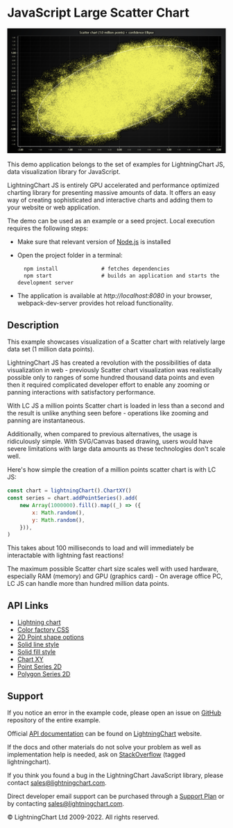 # JavaScript Large Scatter Chart

![JavaScript Large Scatter Chart](largeScatterChartXY-darkGold.png)

This demo application belongs to the set of examples for LightningChart JS, data visualization library for JavaScript.

LightningChart JS is entirely GPU accelerated and performance optimized charting library for presenting massive amounts of data. It offers an easy way of creating sophisticated and interactive charts and adding them to your website or web application.

The demo can be used as an example or a seed project. Local execution requires the following steps:

-   Make sure that relevant version of [Node.js](https://nodejs.org/en/download/) is installed
-   Open the project folder in a terminal:

          npm install              # fetches dependencies
          npm start                # builds an application and starts the development server

-   The application is available at _http://localhost:8080_ in your browser, webpack-dev-server provides hot reload functionality.


## Description

This example showcases visualization of a Scatter chart with relatively large data set (1 million data points).

LightningChart JS has created a revolution with the possibilities of data visualization in web - previously Scatter chart visualization was realistically possible only to ranges of some hundred thousand data points and even then it required complicated developer effort to enable any zooming or panning interactions with satisfactory performance.

With LC JS a million points Scatter chart is loaded in less than a second and the result is unlike anything seen before - operations like zooming and panning are instantaneous.

Additionally, when compared to previous alternatives, the usage is ridiculously simple. With SVG/Canvas based drawing, users would have severe limitations with large data amounts as these technologies don't scale well.

Here's how simple the creation of a million points scatter chart is with LC JS:

```js
const chart = lightningChart().ChartXY()
const series = chart.addPointSeries().add(
    new Array(1000000).fill().map((_) => ({
        x: Math.random(),
        y: Math.random(),
    })),
)
```

This takes about 100 milliseconds to load and will immediately be interactable with lightning fast reactions!

The maximum possible Scatter chart size scales well with used hardware, especially RAM (memory) and GPU (graphics card) - On average office PC, LC JS can handle more than hundred million data points.


## API Links

* [Lightning chart]
* [Color factory CSS]
* [2D Point shape options]
* [Solid line style]
* [Solid fill style]
* [Chart XY]
* [Point Series 2D]
* [Polygon Series 2D]


## Support

If you notice an error in the example code, please open an issue on [GitHub][0] repository of the entire example.

Official [API documentation][1] can be found on [LightningChart][2] website.

If the docs and other materials do not solve your problem as well as implementation help is needed, ask on [StackOverflow][3] (tagged lightningchart).

If you think you found a bug in the LightningChart JavaScript library, please contact sales@lightningchart.com.

Direct developer email support can be purchased through a [Support Plan][4] or by contacting sales@lightningchart.com.

[0]: https://github.com/Arction/
[1]: https://lightningchart.com/lightningchart-js-api-documentation/
[2]: https://lightningchart.com
[3]: https://stackoverflow.com/questions/tagged/lightningchart
[4]: https://lightningchart.com/support-services/

© LightningChart Ltd 2009-2022. All rights reserved.


[Lightning chart]: https://lightningchart.com/js-charts/api-documentation/v5.1.0/functions/lightningChart-1.html
[Color factory CSS]: https://lightningchart.com/js-charts/api-documentation/v5.1.0/functions/ColorCSS.html
[2D Point shape options]: https://lightningchart.com/js-charts/api-documentation/v5.1.0/enums/PointShape.html
[Solid line style]: https://lightningchart.com/js-charts/api-documentation/v5.1.0/classes/SolidLine.html
[Solid fill style]: https://lightningchart.com/js-charts/api-documentation/v5.1.0/classes/SolidFill.html
[Chart XY]: https://lightningchart.com/js-charts/api-documentation/v5.1.0/classes/ChartXY.html
[Point Series 2D]: https://lightningchart.com/js-charts/api-documentation/v5.1.0/classes/PointSeries.html
[Polygon Series 2D]: https://lightningchart.com/js-charts/api-documentation/v5.1.0/classes/PolygonSeries.html


